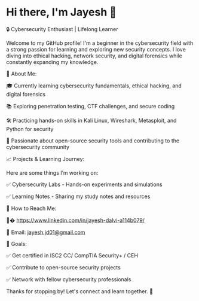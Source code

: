 # Hi there, I'm Jayesh 👋

🔒 Cybersecurity Enthusiast | Lifelong Learner

Welcome to my GitHub profile! I'm a beginner in the cybersecurity field with a strong passion for learning and exploring new security concepts. I love diving into ethical hacking, network security, and digital forensics while constantly expanding my knowledge.

🌟 About Me:

🎓 Currently learning cybersecurity fundamentals, ethical hacking, and digital forensics

📚 Exploring penetration testing, CTF challenges, and secure coding

🛠️ Practicing hands-on skills in Kali Linux, Wireshark, Metasploit, and Python for security

🎨 Passionate about open-source security tools and contributing to the cybersecurity community

📈 Projects & Learning Journey:

Here are some things I’m working on:

✅ Cybersecurity Labs - Hands-on experiments and simulations

✅ Learning Notes - Sharing my study notes and resources

📝 How to Reach Me:

👨‍� https://www.linkedin.com/in/jayesh-dalvi-a114b079/

📧 Email: jayesh.jd01@gmail.com

🎯 Goals:

✅ Get certified in ISC2 CC/ CompTIA Security+ / CEH 

✅ Contribute to open-source security projects

✅ Network with fellow cybersecurity professionals

Thanks for stopping by! Let's connect and learn together. 🚀

>
